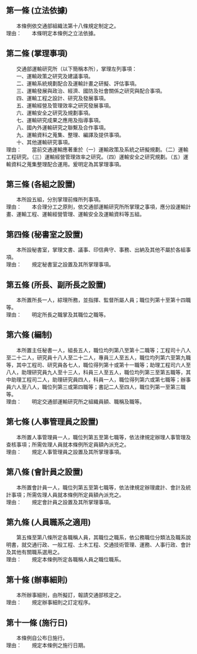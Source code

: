 第一條 (立法依據)
-----------------
　　本條例依交通部組織法第十八條規定制定之。  
理由：　　本條明定本條例之立法依據。

第二條 (掌理事項)
-----------------
　　交通部運輸研究所（以下簡稱本所），掌理左列事項：  
　　一、運輸政策之研究及建議事項。  
　　二、運輸系統規劃配合及運輸計畫之研擬、評估事項。  
　　三、運輸發展與政治、經濟、國防及社會關係之研究與配合事項。  
　　四、運輸工程之設計、研究及發展事項。  
　　五、運輸經營及管理效率之研究發展事項。  
　　六、運輸安全之研究及規劃事項。  
　　七、運輸研究成果之應用及指導事項。  
　　八、國內外運輸研究之聯繫及合作事項。  
　　九、運輸資料之蒐集、整理、編譯及提供事項。  
　　十、其他運輸研究事項。  
理由：　　當前交通運輸應著重於（一）運輸政策及系統之研擬規劃。（二）運輸工程研究。（三）運輸經營管理效率之研究。（四）運輸安全之研究規劃。（五）運輸資料之蒐集整理配合運用。爰明定為其掌理事項。

第三條 (各組之設置)
-------------------
　　本所設五組，分別掌理前條所列事項。  
理由：　　本合理分工之原則，依交通部運輸研究所所掌理之事項，應分設運輸計畫、運輸工程、運輸經營管理、運輸安全及運輸資料等五組。

第四條 (秘書室之設置)
---------------------
　　本所設秘書室，掌理文書、議事、印信典守、事務、出納及其他不屬於各組事項。  
理由：　　規定秘書室之設置及其所掌理事項。

第五條 (所長、副所長之設置)
---------------------------
　　本所置所長一人，綜理所務，並指揮、監督所屬人員；職位列第十至第十四職等。  
理由：　　明定所長之職掌及其職位之職等。

第六條 (編制)
-------------
　　本所置主任秘書一人，組長五人，職位均列第八至第十二職等；工程司十八人至二十二人，研究員十八人至二十二人，專員三人至五人，職位均列第六至第九職等，其中工程司、研究員各七人，職位得列第十或第十一職等；助理工程司六人至八人，助理研究員九人至十三人，科員三人至五人，職位均列第三至第五職等，其中助理工程司二人，助理研究員四人，科員一人，職位得列第六或第七職等；辦事員六人至八人，職位列第三或第四職等；書記二人至四人，職位列第一至第三職等。  
理由：　　明定交通部運輸研究所之組織員額、職稱及職等。

第七條 (人事管理員之設置)
-------------------------
　　本所置人事管理員一人，職位列第五至第七職等，依法律規定辦理人事管理及查核事項；所需佐理人員就本條例所定員額內派充之。  
理由：　　規定人事管理員之設置及其所掌理事項。

第八條 (會計員之設置)
---------------------
　　本所置會計員一人，職位列第五至第七職等，依法律規定辦理歲計、會計及統計事項；所需佐理人員就本條例所定員額內派充之。  
理由：　　規定會計員之設置及其所掌理事項。

第九條 (人員職系之適用)
-----------------------
　　第五條至第八條所定各職稱人員，其職位之職系，依公務職位分類法及職系說明書，就交通行政、一般工程、土木工程、交通技術管理、運務、人事行政、會計及其他有關職系選用之。  
理由：　　規定本條例所定各職稱人員之職位職系。

第十條 (辦事細則)
-----------------
　　本所辦事細則，由所擬訂，報請交通部核定之。  
理由：　　規定辦事細則之訂定程序。

第十一條 (施行日)
-----------------
　　本條例自公布日施行。  
理由：　　規定本條例之施行日期。